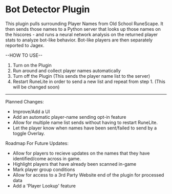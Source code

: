 # Bot Detector Plugin
This plugin pulls surrounding Player Names from Old School RuneScape. It then sends those names to a Python server that looks up those names on the hiscores - and runs a neural network analysis on the returned player stats to analyze bot-like behavior. Bot-like players are then separately reported to Jagex. 

--HOW TO USE--
1. Turn on the Plugin
2. Run around and collect player names automatically
3. Turn off the Plugin (This sends the player name list to the server)
4. Restart RuneLite in order to send a new list and repeat from step 1. (This will be changed soon)

--------------------------------------------------------------------------------------------------------

Planned Changes: 
- Improve/Add a UI
- Add an automatic player-name sending opt-in feature
- Allow for multiple name list sends without having to restart RuneLite.
- Let the player know when names have been sent/failed to send by a toggle Overlay.

Roadmap For Future Updates:
- Allow for players to recieve updates on the names that they have identified/come across in game.
- Highlight players that have already been scanned in-game
- Mark player group conditions
- Allow for access to a 3rd Party Website end of the plugin for processed data
- Add a 'Player Lookup' feature
